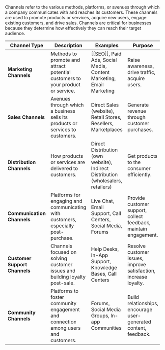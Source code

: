 Channels refer to the various methods, platforms, or avenues through which a company communicates with and reaches its customers. These channels are used to promote products or services, acquire new users, engage existing customers, and drive sales. Channels are critical for businesses because they determine how effectively they can reach their target audience.

| **Channel Type**      | **Description**                                                                                  | **Examples**                                                         | **Purpose**                                                    |
|-----------------------|--------------------------------------------------------------------------------------------------|----------------------------------------------------------------------|----------------------------------------------------------------|
| **Marketing Channels** | Methods to promote and attract potential customers to your product or service.                    | [[SEO]], Paid Ads, Social Media, Content Marketing, Email Marketing       | Raise awareness, drive traffic, acquire users.                 |
| **Sales Channels**     | Avenues through which a business sells its products or services to customers.                     | Direct Sales (website), Retail Stores, Resellers, Marketplaces         | Generate revenue through customer purchases.                   |
| **Distribution Channels** | How products or services are delivered to customers.                                           | Direct Distribution (own website), Indirect Distribution (wholesalers, retailers) | Get products to the consumer efficiently.                      |
| **Communication Channels** | Platforms for engaging and communicating with customers, especially post-purchase.            | Live Chat, Email Support, Call Centers, Social Media, Forums          | Provide customer support, collect feedback, maintain engagement. |
| **Customer Support Channels** | Channels focused on solving customer issues and building loyalty post-sale.               | Help Desks, In-App Support, Knowledge Bases, Call Centers             | Resolve customer issues, improve satisfaction, increase loyalty. |
| **Community Channels** | Platforms to foster community engagement and connection among users and customers.               | Forums, Social Media Groups, In-app Communities                       | Build relationships, encourage user-generated content, feedback.|
